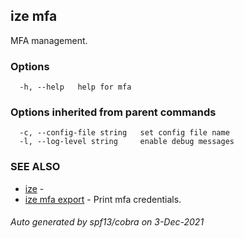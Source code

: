 ## ize mfa

MFA management.

### Options

```
  -h, --help   help for mfa
```

### Options inherited from parent commands

```
  -c, --config-file string   set config file name
  -l, --log-level string     enable debug messages
```

### SEE ALSO

* [ize](ize.md)	 - 
* [ize mfa export](ize_mfa_export.md)	 - Print mfa credentials.

###### Auto generated by spf13/cobra on 3-Dec-2021
